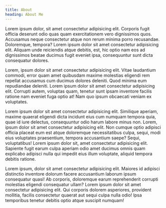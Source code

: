 ```yaml
---
title: About
heading: About Me
---
```

Lorem ipsum dolor, sit amet consectetur adipisicing elit. Corporis fugit officia deserunt odio quas quam exercitationem vero dignissimos quos. Accusamus neque consectetur atque non rerum minima porro recusandae. Doloremque, tempora? Lorem ipsum dolor sit amet consectetur adipisicing elit. Aliquam unde reiciendis atque debitis, est, hic optio nam eos ad dignissimos beatae ducimus fugit eveniet ipsa, consequuntur sunt dicta consequatur dolores.

Lorem, ipsum dolor sit amet consectetur adipisicing elit. Vitae laudantium commodi, error quam amet quibusdam maxime molestias eligendi rem repellat accusamus cum ducimus dolores deleniti. Quod minima eum repudiandae deleniti. Lorem ipsum dolor sit amet consectetur adipisicing elit. Corrupti autem, voluptas quam, tenetur sunt ipsam inventore facilis ratione nam eveniet fuga optio at! Nam quo ipsum obcaecati veniam ex voluptates.

Lorem ipsum dolor sit amet consectetur adipisicing elit. Similique aperiam, maxime quaerat eligendi dicta incidunt eius cum numquam tempora quia, quae id iure delectus, consequuntur odio harum labore minus non. Lorem, ipsum dolor sit amet consectetur adipisicing elit. Non cumque optio adipisci officia placeat eum est atque doloremque necessitatibus culpa, sequi, modi eius voluptates praesentium, tempora accusantium saepe? Sequi, voluptatibus! Lorem ipsum dolor sit, amet consectetur adipisicing elit. Sapiente fugit earum culpa aperiam odio amet ducimus omnis quam explicabo adipisci nulla qui impedit eius illum voluptate, aliquid tempora debitis ratione.

Lorem ipsum, dolor sit amet consectetur adipisicing elit. Maiores id adipisci distinctio inventore dolorum facere accusantium laborum ipsum consequatur quasi! Ab corporis, doloremque earum reprehenderit corrupti molestias eligendi consequatur ullam? Lorem ipsum dolor sit amet consectetur adipisicing elit. Qui corporis dolorem asperiores, provident mollitia, facilis consectetur quaerat aut sequi culpa nulla odio! Ipsa temporibus tenetur debitis optio atque suscipit numquam!
